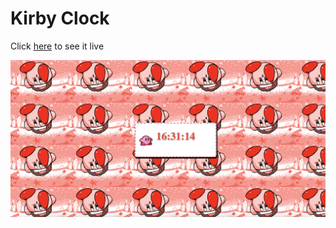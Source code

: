 <h1>Kirby Clock</h1>

<p>Click <a href="https://kirbyclock.netlify.app/">here</a> to see it live</p>

![Alt Text](/img/kirbyclock.png)

